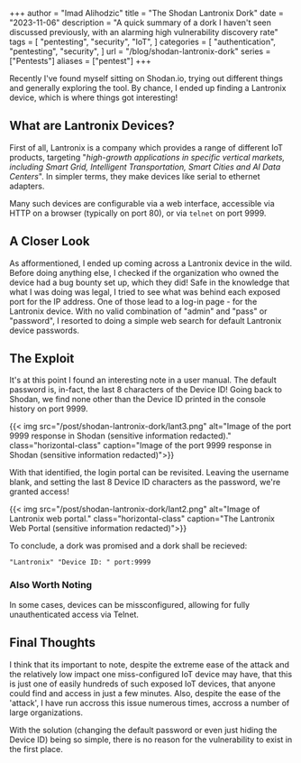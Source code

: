 +++
author = "Imad Alihodzic"
title = "The Shodan Lantronix Dork"
date = "2023-11-06"
description = "A quick summary of a dork I haven't seen discussed previously, with an alarming high vulnerability discovery rate"
tags = [
    "pentesting",
    "security",
    "IoT",
]
categories = [
    "authentication",
    "pentesting",
    "security",
]
url = "/blog/shodan-lantronix-dork"
series = ["Pentests"]
aliases = ["pentest"]
+++

Recently I've found myself sitting on Shodan.io, trying out different things and generally exploring the tool. By chance, I ended up finding a Lantronix device, which is where things got interesting!

<!--more-->

## What are Lantronix Devices?

First of all, Lantronix is a company which provides a range of different IoT products, targeting "*high-growth applications in specific vertical markets, including Smart Grid, Intelligent Transportation, Smart Cities and AI Data Centers*". In simpler terms, they make devices like serial to ethernet adapters.  

Many such devices are configurable via a web interface, accessible via HTTP on a browser (typically on port 80), or via `telnet` on port 9999.

## A Closer Look

As afformentioned, I ended up coming across a Lantronix device in the wild. Before doing anything else, I checked if the organization who owned the device had a bug bounty set up, which they did! Safe in the knowledge that what I was doing was legal, I tried to see what was behind each exposed port for the IP address. One of those lead to a log-in page - for the Lantronix device. With no valid combination of "admin" and "pass" or "password", I resorted to doing a simple web search for default Lantronix device passwords.

## The Exploit
It's at this point I found an interesting note in a user manual. The default password is, in-fact, the last 8 characters of the Device ID! Going back to Shodan, we find none other than the Device ID printed in the console history on port 9999. 

{{< img src="/post/shodan-lantronix-dork/lant3.png" alt="Image of the port 9999 response in Shodan (sensitive information redacted)." class="horizontal-class" caption="Image of the port 9999 response in Shodan (sensitive information redacted)">}}

With that identified, the login portal can be revisited. Leaving the username blank, and setting the last 8 Device ID characters as the password, we're granted access!  

{{< img src="/post/shodan-lantronix-dork/lant2.png" alt="Image of Lantronix web portal." class="horizontal-class" caption="The Lantronix Web Portal (sensitive information redacted)">}}

To conclude, a dork was promised and a dork shall be recieved: 

    "Lantronix" "Device ID: " port:9999 

### Also Worth Noting
In some cases, devices can be missconfigured, allowing for fully unauthenticated access via Telnet.

## Final Thoughts

I think that its important to note, despite the extreme ease of the attack and the relatively low impact one miss-configured IoT device may have, that this is just one of easily hundreds of such exposed IoT devices, that anyone could find and access in just a few minutes. 
Also, despite the ease of the 'attack', I have run accross this issue numerous times, accross a number of large organizations.

With the solution (changing the default password or even just hiding the Device ID) being so simple, there is no reason for the vulnerability to exist in the first place. 
